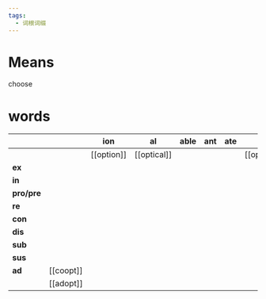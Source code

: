 ```yaml
---
tags:
  - 词根词缀
---
```

# Means
choose
# words
|             |           | **ion**    | **al**      | **able** | **ant** | **ate** |              |     |
| ----------- | --------- | ---------- | ----------- | -------- | ------- | ------- | ------------ | --- |
|             |           | [[option]] | [[optical]] |          |         |         | [[optimize]] |     |
| **ex**      |           |            |             |          |         |         |              |     |
| **in**      |           |            |             |          |         |         |              |     |
| **pro/pre** |           |            |             |          |         |         |              |     |
| **re**      |           |            |             |          |         |         |              |     |
| **con**     |           |            |             |          |         |         |              |     |
| **dis**     |           |            |             |          |         |         |              |     |
| **sub**     |           |            |             |          |         |         |              |     |
| **sus**     |           |            |             |          |         |         |              |     |
| **ad**      | [[coopt]] |            |             |          |         |         |              |     |
|             | [[adopt]] |            |             |          |         |         |              |     |
